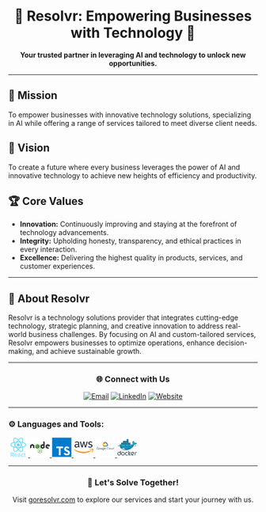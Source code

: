 <h1 align="center">🚀 Resolvr: Empowering Businesses with Technology 🚀</h1>

<p align="center">
  <strong>Your trusted partner in leveraging AI and technology to unlock new opportunities.</strong>
</p>

---

## 🌟 **Mission**
To empower businesses with innovative technology solutions, specializing in AI while offering a range of services tailored to meet diverse client needs.

## 🌈 **Vision**
To create a future where every business leverages the power of AI and innovative technology to achieve new heights of efficiency and productivity.

## 🏆 **Core Values**
- **Innovation:** Continuously improving and staying at the forefront of technology advancements.
- **Integrity:** Upholding honesty, transparency, and ethical practices in every interaction.
- **Excellence:** Delivering the highest quality in products, services, and customer experiences.

---

## 🤖 **About Resolvr**
Resolvr is a technology solutions provider that integrates cutting-edge technology, strategic planning, and creative innovation to address real-world business challenges. By focusing on AI and custom-tailored services, Resolvr empowers businesses to optimize operations, enhance decision-making, and achieve sustainable growth.

---

<h3 align="center">🌐 Connect with Us</h3>
<p align="center">
  <a href="mailto:contact@goresolvr.com"><img src="https://img.icons8.com/fluency/48/000000/email.png" alt="Email" width="40" height="40"/></a>
  <a href="https://linkedin.com/company/goresolvr" target="_blank"><img src="https://img.icons8.com/fluency/48/000000/linkedin.png" alt="LinkedIn" width="40" height="40"/></a>
  <a href="https://goresolvr.com" target="_blank"><img src="https://img.icons8.com/color/48/000000/domain.png" alt="Website" width="40" height="40"/></a>
</p>

---

<h3 align="left">⚙️ Languages and Tools:</h3>
<p align="left"> 
  <a href="https://reactjs.org/" target="_blank" rel="noreferrer">
    <img src="https://raw.githubusercontent.com/devicons/devicon/master/icons/react/react-original-wordmark.svg" alt="React" width="40" height="40"/>
  </a>
  <a href="https://nodejs.org/" target="_blank" rel="noreferrer">
    <img src="https://raw.githubusercontent.com/devicons/devicon/master/icons/nodejs/nodejs-original-wordmark.svg" alt="Node.js" width="40" height="40"/>
  </a>
  <a href="https://www.typescriptlang.org/" target="_blank" rel="noreferrer">
    <img src="https://raw.githubusercontent.com/devicons/devicon/master/icons/typescript/typescript-original.svg" alt="TypeScript" width="40" height="40"/>
  </a>
  <a href="https://aws.amazon.com/" target="_blank" rel="noreferrer">
    <img src="https://raw.githubusercontent.com/devicons/devicon/master/icons/amazonwebservices/amazonwebservices-original-wordmark.svg" alt="AWS" width="40" height="40"/>
  </a>
  <a href="https://cloud.google.com/" target="_blank" rel="noreferrer">
    <img src="https://raw.githubusercontent.com/devicons/devicon/master/icons/googlecloud/googlecloud-original-wordmark.svg" alt="Google Cloud" width="40" height="40"/>
  </a>
  <a href="https://www.docker.com/" target="_blank" rel="noreferrer">
    <img src="https://raw.githubusercontent.com/devicons/devicon/master/icons/docker/docker-original-wordmark.svg" alt="Docker" width="40" height="40"/>
  </a>
</p>

---

<h3 align="center">🚀 Let's Solve Together!</h3>
<p align="center">Visit <a href="https://goresolvr.com" target="_blank">goresolvr.com</a> to explore our services and start your journey with us.</p>
